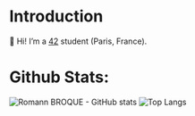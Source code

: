 # Introduction

👋 Hi! I’m a [42](https://www.42.fr/) student (Paris, France).

# Github Stats:

![Romann BROQUE - GitHub stats](https://github-readme-stats.vercel.app/api?username=romann-broque&show_icons=true&theme=dark)
![Top Langs](https://github-readme-stats.vercel.app/api/top-langs/?username=romann-broque&layout=compact&theme=dark)
